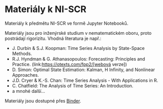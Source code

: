 # Materiály k NI-SCR

Materiály k předmětu NI-SCR ve formě Jupyter Notebooků.

Materiály jsou pro inženýrské studium v nematematickém oboru, proto postrádají
rigorizitu. Vhodná literatura je např.:
- J. Durbin & S.J. Koopman: Time Series Analysis by State-Space Methods.
- R.J. Hyndman & G. Athanasopoulos: Forecasting: Principles and Practice.
(link:https://otexts.com/fpp2/[webová verze])
- D. Simon: Optimal State Estimation: Kalman, H Infinity, and Nonlinear Approaches.
- J.D. Cryer & K.-S. Chan: Time Series Analysis - With Applications in R.
- C. Chatfield: The Analysis of Time Series: An Introduction.
- a mnohé další...

Materiály jsou dostupné přes [Binder](https://mybinder.org/v2/git/https%3A%2F%2Fgitlab.fit.cvut.cz%2Fdedeckam%2Fmi-scr/HEAD).
